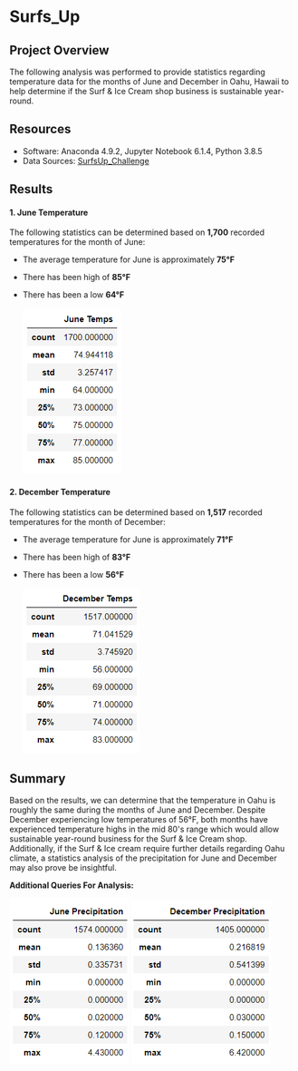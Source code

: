 # Surfs_Up

## Project Overview

The following analysis was performed to provide statistics regarding temperature data for the months of June and December in Oahu, Hawaii to help determine if the Surf & Ice Cream shop business is sustainable year-round.


## Resources 

- Software: Anaconda 4.9.2, Jupyter Notebook 6.1.4, Python 3.8.5
- Data Sources: [SurfsUp_Challenge](SurfsUp_Challenge.ipynb)
  

## Results

#### 1. June Temperature

The following statistics can be determined based on **1,700** recorded temperatures for the month of June:

- The average temperature for June is approximately **75°F**
- There has been high of **85°F** 
- There has been a low **64°F**

  <img src="Resources/june_temp_stats.PNG"/>

#### 2. December Temperature

The following statistics can be determined based on **1,517** recorded temperatures for the month of December:

- The average temperature for June is approximately **71°F**
- There has been high of **83°F** 
- There has been a low **56°F**

  <img src="Resources/dec_temp_stats.PNG"/>

## Summary

Based on the results, we can determine that the temperature in Oahu is roughly the same during the months of June and December. Despite December experiencing low temperatures of 56°F, both months have experienced temperature highs in the mid 80's range which would allow sustainable year-round business for the Surf & Ice Cream shop. Additionally, if the Surf & Ice cream require further details regarding Oahu climate, a statistics analysis of the precipitation for June and December may also prove be insightful.

**Additional Queries For Analysis:**
 
 <img src="Resources/june_prcp_stats.PNG"/>
 <img src="Resources/dec_prcp_stats.PNG"/>

